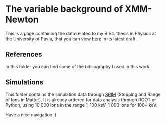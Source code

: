 # The variable background of XMM-Newton

This is a page containing the data related to my B.Sc. thesis in Physics at the University of Pavia, that you can view [here](https://it.overleaf.com/read/qzyvtnfmqtqr) in its latest draft.

## References

In this folder you can find some of the bibliography I used in this work.

## Simulations

This folder contains the simulation data through [SRIM](http://www.srim.org/) (Stopping and Range of Ions in Matter). It is already ordered for data analysis through ROOT or Python, using 10 000 ions in the range 1-100 keV, 1 000 ions for 100+ keV.

Have a nice navigation :)
